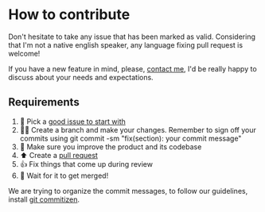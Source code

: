 # How to contribute

Don't hesitate to take any issue that has been marked as valid. Considering that I'm not a native english speaker, any language fixing pull request is welcome!

If you have a new feature in mind, please, [contact me](mailto:jeremie.drouet@gmail.com), I'd be really happy to discuss about your needs and expectations.

## Requirements

1. 🐛 Pick a [good issue to start with](https://github.com/jdrouet/jolimail/issues?q=is%3Aopen+is%3Aissue+label%3A%22good+first+issue%22)
2. 👩‍🔧 Create a branch and make your changes. Remember to sign off your commits using git commit -sm "fix(section): your commit message"
3. 🧽 Make sure you improve the product and its codebase
4. ⬆ Create a [pull request](https://opensource.guide/how-to-contribute/#opening-a-pull-request)
5. 👍 Fix things that come up during review
6. 🎉 Wait for it to get merged!

We are trying to organize the commit messages, to follow our guidelines, install [git commitizen](http://commitizen.github.io/cz-cli/).
